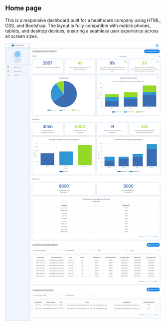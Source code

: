 
<h2>Home page</h2>

This is a responsive dashboard built for a healthcare company using HTML, CSS, and Bootstrap.
The layout is fully compatible with mobile phones, tablets, and desktop devices, ensuring a seamless user experience across all screen sizes.

![Preview](https://github.com/Dasuni-mg/smartEMS-HTMLCSS/blob/main/FireShot2.jpg)
